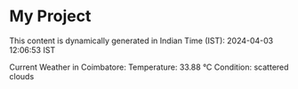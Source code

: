 # My Project

This content is dynamically generated in Indian Time (IST): 2024-04-03 12:06:53 IST


Current Weather in Coimbatore:
Temperature: 33.88 °C
Condition: scattered clouds
